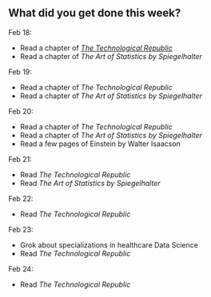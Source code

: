 What did you get done this week?
-

Feb 18:

-  Read a chapter of [_The Technological Republic_](https://a.co/d/7HW7qHo)
-  Read a chapter of _The Art of Statistics by Spiegelhalter_

Feb 19:

-  Read a chapter of _The Technological Republic_
-  Read a chapter of _The Art of Statistics by Spiegelhalter_

Feb 20:

-  Read a chapter of _The Technological Republic_
-  Read a chapter of _The Art of Statistics by Spiegelhalter_
-  Read a few pages of Einstein by Walter Isaacson

Feb 21:

-  Read _The Technological Republic_
-  Read _The Art of Statistics by Spiegelhalter_

Feb 22:

-  Read _The Technological Republic_

Feb 23:

- Grok about specializations in healthcare Data Science
-  Read _The Technological Republic_

Feb 24:

- Read _The Technological Republic_
